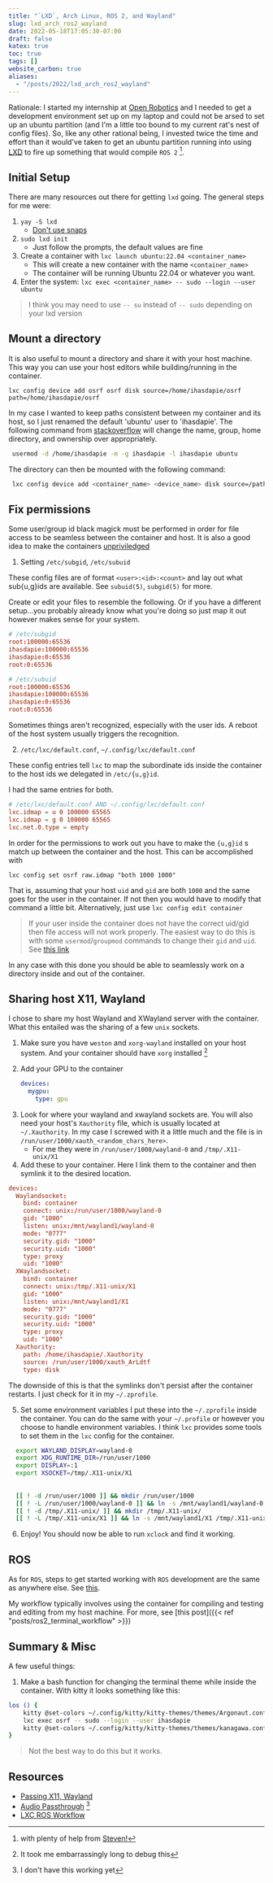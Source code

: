 ```yaml
---
title: "`LXD`, Arch Linux, ROS 2, and Wayland"
slug: lxd_arch_ros2_wayland
date: 2022-05-18T17:05:30-07:00
draft: false
katex: true
toc: true
tags: []
website_carbon: true
aliases:
  - "/posts/2022/lxd_arch_ros2_wayland"
---
```


Rationale: I started my internship at [Open Robotics](https://openrobotics.org/) and I needed to get a development environment set up on my laptop and could not be arsed to set up an ubuntu partition (and I'm a little too bound to my current rat's nest of config files).
So, like any other rational being, I invested twice the time and effort than it would've taken to get an ubuntu partition running into using [LXD](https://linuxcontainers.org/) to fire up something that would compile `ROS 2` [^1].
[^1]: with plenty of help from [Steven!](http://www.nuclearsandwich.com)


## Initial Setup

There are many resources out there for getting `lxd` going. 
The general steps for me were:

1. `yay -S lxd`
    - [Don't use snaps](https://news.ycombinator.com/item?id=24383341)
2. `sudo lxd init`
    - Just follow the prompts, the default values are fine
3. Create a container with `lxc launch ubuntu:22.04 <container_name>`
    - This will create a new container with the name `<container_name>`
    - The container will be running Ubuntu 22.04 or whatever you want.
4. Enter the system: `lxc exec <container_name> -- sudo --login --user ubuntu`

> I think you may need to use `-- su` instead of `-- sudo` depending on your lxd version


## Mount a directory
It is also useful to mount a directory and share it with your host
machine. This way you can use your host editors while building/running
in the container.

`lxc config device add osrf osrf disk source=/home/ihasdapie/osrf path=/home/ihasdapie/osrf`

In my case I wanted to keep paths consistent between my container and its host, so I just renamed the default 'ubuntu' user to 'ihasdapie'. The following command from [stackoverflow](https://unix.stackexchange.com/questions/98461/proper-way-of-changing-username-in-ubuntu-or-any-linux) will change the name, group, home directory, and ownership over appropriately.

``` bash
 usermod -d /home/ihasdapie -m -g ihasdapie -l ihasdapie ubuntu
```

The directory can then be mounted with the following command:

``` bash
 lxc config device add <container_name> <device_name> disk source=/path/in/host path=/path/in/container
```

## Fix permissions
Some user/group id black magick must be performed in order for file access to be seamless between the container and host.
It is also a good idea to make the containers [unpriviledged](https://wiki.archlinux.org/title/Linux_Containers#Enable_support_to_run_unprivileged_containers_(optional))

1. Setting `/etc/subgid`, `/etc/subuid` 

These config files are of format `<user>:<id>:<count>` and lay out what sub{u,g}ids are available.
See `subuid(5)`, `subgid(5)` for more.


Create or edit your files to resemble the following. 
Or if you have a different setup...you probably already know what you're doing so just map it out however makes sense for your system.


``` conf
# /etc/subgid
root:100000:65536
ihasdapie:100000:65536
ihasdapie:0:65536
root:0:65536
```

``` conf
# /etc/subuid
root:100000:65536
ihasdapie:100000:65536
ihasdapie:0:65536
root:0:65536
```


Sometimes things aren't recognized, especially with the user ids. 
A reboot of the host system usually triggers the recognition.

2. `/etc/lxc/default.conf`, `~/.config/lxc/default.conf`

These config entries tell `lxc` to map the subordinate ids inside the container to the host ids we delegated in `/etc/{u,g}id`.

I had the same entries for both.

``` conf
# /etc/lxc/default.conf AND ~/.config/lxc/default.conf
lxc.idmap = u 0 100000 65565
lxc.idmap = g 0 100000 65565
lxc.net.0.type = empty
```


In order for the permissions to work out you have to make the `{u,g}id`
s match up between the container and the host. This can be accomplished
with

`lxc config set osrf raw.idmap "both 1000 1000"`

That is, assuming that your host `uid` and `gid` are both `1000` and the
same goes for the user in the container. If not then you would have to
modify that command a little bit. Alternatively, just use
`lxc config edit container`

> If your user inside the container does not have the correct uid/gid then file access will not work properly. The easiest way to do this is with some `usermod`/`groupmod` commands to change their `gid` and `uid`. See [this link](https://www.cyberciti.biz/faq/linux-change-user-group-uid-gid-for-all-owned-files/)


In any case with this done you should be able to seamlessly work on a
directory inside and out of the container.


## Sharing host X11, Wayland
I chose to share my host Wayland and XWayland server with the container. 
What this entailed was the sharing of a few `unix` sockets.


1. Make sure you have `weston` and `xorg-wayland` installed on your host system. And your container should have `xorg` installed [^b] 
[^b]: It took me embarrassingly long to debug this
2. Add your GPU to the container
    ```yml
    devices:
      mygpu:
        type: gpu
    ```
3. Look for where your wayland and xwayland sockets are. You will also need your host's `Xauthority` file, which is usually located at `~/.Xauthority`. 
In my case I screwed with it a little much and the file is in `/run/user/1000/xauth_<random_chars_here>`. 
    - For me they were in `/run/user/1000/wayland-0` and `/tmp/.X11-unix/X1`
4. Add these to your container. Here I link them to the container and then symlink it to the desired location. 
``` conf
devices:
  Waylandsocket:
    bind: container
    connect: unix:/run/user/1000/wayland-0
    gid: "1000"
    listen: unix:/mnt/wayland1/wayland-0
    mode: "0777"
    security.gid: "1000"
    security.uid: "1000"
    type: proxy
    uid: "1000"
  XWaylandsocket:
    bind: container
    connect: unix:/tmp/.X11-unix/X1
    gid: "1000"
    listen: unix:/mnt/wayland1/X1
    mode: "0777"
    security.gid: "1000"
    security.uid: "1000"
    type: proxy
    uid: "1000"
  Xauthority:
    path: /home/ihasdapie/.Xauthority
    source: /run/user/1000/xauth_ArLdtf
    type: disk
```

The downside of this is that the symlinks don't persist after the container restarts. 
I just check for it in my `~/.zprofile`.

5. Set some environment variables
I put these into the `~/.zprofile` inside the container. You can do the same with your `~/.profile` or however you choose to handle environment variables. I think `lxc` provides some tools to set them in the `lxc` config for the container.


```bash 
  export WAYLAND_DISPLAY=wayland-0
  export XDG_RUNTIME_DIR=/run/user/1000
  export DISPLAY=:1
  export XSOCKET=/tmp/.X11-unix/X1
  
  
  [[ ! -d /run/user/1000 ]] && mkdir /run/user/1000
  [[ ! -L /run/user/1000/wayland-0 ]] && ln -s /mnt/wayland1/wayland-0 /run/user/1000/wayland-0
  [[ ! -d /tmp/.X11-unix/ ]] && mkdir /tmp/.X11-unix/
  [[ ! -L /tmp/.X11-unix/X1 ]] && ln -s /mnt/wayland1/X1 /tmp/.X11-unix/X1
```




6. Enjoy!
You should now be able to run `xclock` and find it working.


## ROS
As for `ROS`, steps to get started working with `ROS` development are
the same as anywhere else. See [this](https://docs.ros.org/en/rolling/index.html).

My workflow typically involves using the container for compiling and testing and editing from my host machine.
For more, see [this post]({{< ref "posts/ros2_terminal_workflow"  >}})





## Summary & Misc

A few useful things:

1. Make a bash function for changing the terminal theme while inside the container.
With kitty it looks something like this:

```bash
los () {
    kitty @set-colors ~/.config/kitty/kitty-themes/themes/Argonaut.conf
    lxc exec osrf -- sudo --login --user ihasdapie
    kitty @set-colors ~/.config/kitty/kitty-themes/themes/kanagawa.conf
}
```
> Not the best way to do this but it works.


## Resources
- [Passing X11, Wayland](https://discuss.linuxcontainers.org/t/howto-use-the-hosts-wayland-and-xwayland-servers-inside-containers/8765)
- [Audio Passthrough](https://discuss.linuxcontainers.org/t/audio-via-pulseaudio-inside-container/8768) [^a] 
- [LXC ROS Workflow](https://artivis.github.io/post/2020/lxc/)

[^a]: I don't have this working yet
























